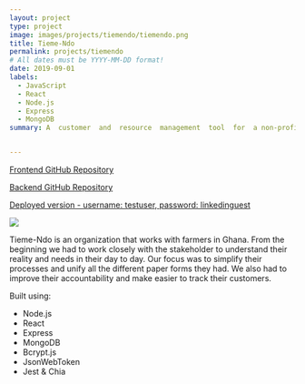 ```yaml
---
layout: project
type: project
image: images/projects/tiemendo/tiemendo.png
title: Tieme-Ndo
permalink: projects/tiemendo
# All dates must be YYYY-MM-DD format!
date: 2019-09-01
labels:
  - JavaScript
  - React
  - Node.js
  - Express
  - MongoDB
summary: A  customer  and  resource  management  tool  for  a non-profit from Ghana


---
```

<a href="https://github.com/tieme-ndo/frontend"><i class="large github icon "></i>Frontend GitHub Repository</a>
<p><a href="https://github.com/tieme-ndo/backend"><i class="large github icon "></i>Backend GitHub Repository</a></p>
<p><a href="https://5d8e1ebe572fc40008e829e8--tieme-ndo.netlify.com/"><i class="large world icon"></i>Deployed version - username: testuser, password: linkedinguest</a></p>

<img class="ui image" src="{{ site.baseurl }}/images/projects/api/api-image.png">

<p>Tieme-Ndo is an organization that works with farmers in Ghana. From the beginning we had to work closely with the stakeholder to understand their reality and needs in their day to day. Our focus was to simplify their processes and unify all the different paper forms they had. We also had to improve their accountability and make easier to track their customers.</p>

Built using:
- Node.js
- React
- Express
- MongoDB
- Bcrypt.js
- JsonWebToken
- Jest & Chia

<br />
<br />
